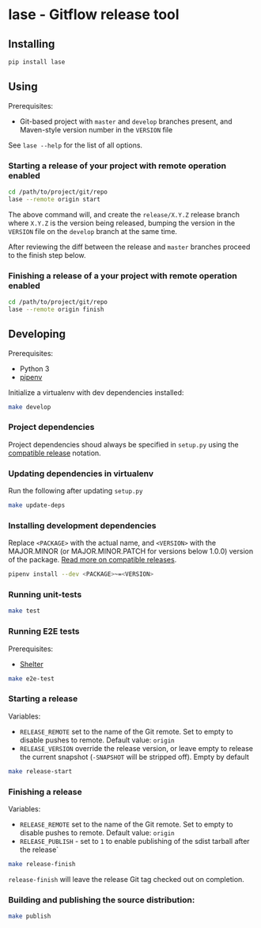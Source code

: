 # lase - Gitflow release tool


## Installing

```sh
pip install lase
```


## Using

Prerequisites:

- Git-based project with `master` and `develop` branches present, and Maven-style version
  number in the `VERSION` file


See `lase --help` for the list of all options.


### Starting a release of your project with remote operation enabled

```sh
cd /path/to/project/git/repo
lase --remote origin start
```

The above command will, and create the `release/X.Y.Z` release branch where `X.Y.Z` is the version
being released, bumping the version in the `VERSION` file on the `develop` branch at the same time.

After reviewing the diff between the release and `master` branches proceed to the finish step below.

### Finishing a release of a your project with remote operation enabled

```sh
cd /path/to/project/git/repo
lase --remote origin finish
```


## Developing

Prerequisites:

- Python 3
- [pipenv](https://docs.pipenv.org/en/latest/#install-pipenv-today)

Initialize a virtualenv with dev dependencies installed:

```sh
make develop
```


### Project dependencies

Project dependencies shoud always be specified in `setup.py` using the
[compatible release](https://www.python.org/dev/peps/pep-0440/#compatible-release)
notation.


### Updating dependencies in virtualenv

Run the following after updating `setup.py`

```sh
make update-deps
```


### Installing development dependencies

Replace `<PACKAGE>` with the actual name, and `<VERSION>` with the MAJOR.MINOR
(or MAJOR.MINOR.PATCH for versions below 1.0.0) version of the package.
[Read more on compatible releases](https://www.python.org/dev/peps/pep-0440/#compatible-release).

```sh
pipenv install --dev <PACKAGE>~=<VERSION>
```


### Running unit-tests

```sh
make test
```


### Running E2E tests

Prerequisites:

- [Shelter](https://github.com/node13h/shelter)

```sh
make e2e-test
```


### Starting a release

Variables:

- `RELEASE_REMOTE` set to the name of the Git remote. Set to empty to disable pushes to
remote. Default value: `origin`
- `RELEASE_VERSION` override the release version, or leave empty to release the current
snapshot (`-SNAPSHOT` will be stripped off). Empty by default

```sh
make release-start
```


### Finishing a release

Variables:

- `RELEASE_REMOTE` set to the name of the Git remote. Set to empty to disable pushes to
remote. Default value: `origin`
- `RELEASE_PUBLISH` - set to `1` to enable publishing of the sdist tarball after the release`

```sh
make release-finish
```

`release-finish` will leave the release Git tag checked out on completion.


### Building and publishing the source distribution:

```sh
make publish
```
